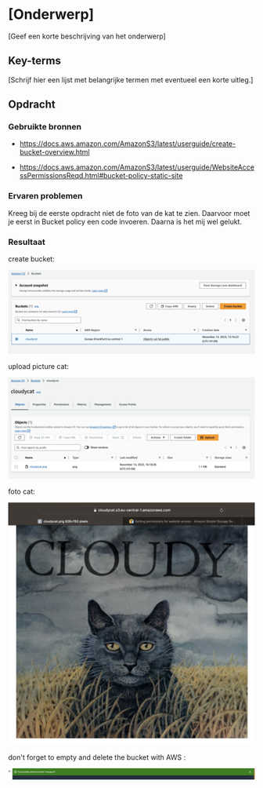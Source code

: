 # [Onderwerp]
[Geef een korte beschrijving van het onderwerp]

## Key-terms
[Schrijf hier een lijst met belangrijke termen met eventueel een korte uitleg.]

## Opdracht
### Gebruikte bronnen

- https://docs.aws.amazon.com/AmazonS3/latest/userguide/create-bucket-overview.html

- https://docs.aws.amazon.com/AmazonS3/latest/userguide/WebsiteAccessPermissionsReqd.html#bucket-policy-static-site


### Ervaren problemen
Kreeg bij de eerste opdracht niet de foto van de kat te zien. Daarvoor moet je eerst in Bucket policy een code invoeren. Daarna is het mij wel gelukt.

### Resultaat

create bucket:

![Alt text](<../00_includes/create Bucket.png>)


upload picture cat:

![Alt text](<../00_includes/cloudycat bucket.png>)



foto cat:

![Alt text](<../00_includes/cat picture.png>)


don't forget to empty and delete the bucket with AWS :

![Alt text](<../00_includes/delete bucket.png>)


